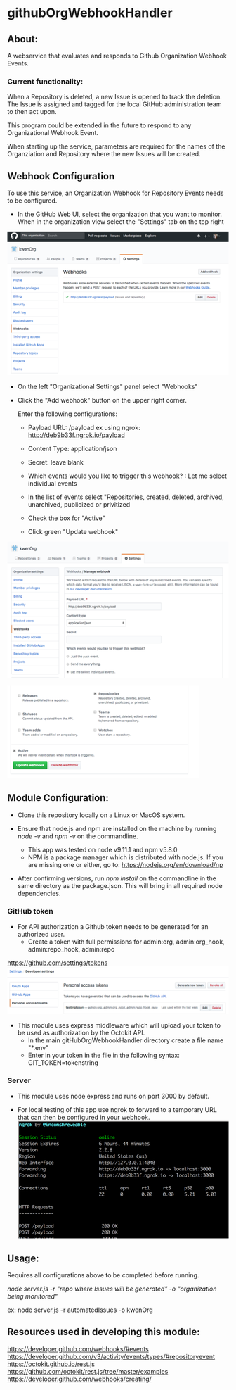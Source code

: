 # githubOrgWebhookHandler

## About:
A webservice that evaluates and responds to Github Organization Webhook Events.

### Current functionality:
When a Repository is deleted, a new Issue is opened to track the deletion.  The Issue is assigned and tagged for the local GitHub administration team to then act upon.

This program could be extended in the future to respond to any Organizational Webhook Event.

When starting up the service, parameters are required for the names of the Organziation and Repository where the new Issues will be created.


## Webhook Configuration
To use this service, an Organization Webhook for Repository Events needs to be configured.

* In the GitHub Web UI, select the organization that you want to monitor.  When in the organization view select the "Settings" tab on the top right

![alt text](https://github.com/kwenOrg/gitHubOrgWebhookHandler/blob/master/img/orgsettings.png)

* On the left "Organizational Settings" panel select "Webhooks"

* Click the "Add webhook" button on the upper right corner.

    Enter the following configurations:

    * Payload URL: <serverURL>/payload
    ex using ngrok:  http://deb9b33f.ngrok.io/payload

    * Content Type:  application/json

    * Secret: leave blank

    * Which events would you like to trigger this webhook? :  Let me select individual events

    * In the list of events select "Repositories, created, deleted, archived, unarchived, publicized or privitized

    * Check the box for "Active"
    * Click green "Update webhook"

![alt text](https://github.com/kwenOrg/gitHubOrgWebhookHandler/blob/master/img/confWebhook.png)

![alt text](https://github.com/kwenOrg/gitHubOrgWebhookHandler/blob/master/img/confwebhook2.png)


## Module Configuration:
* Clone this repository locally on a Linux or MacOS system.
* Ensure that node.js and npm are installed on the machine by running *node -v* and *npm -v* on the commandline.
    * This app was tested on node v9.11.1 and npm v5.8.0
    * NPM is a package manager which is distributed with node.js.   If you are missing one or either, go to:
    https://nodejs.org/en/download/np

* After confirming versions, run *npm install* on the commandline in the same directory as the package.json.  This will bring in all required node dependencies.

### GitHub token
* For API authorization a Github token needs to be generated for an authorized user. 
    * Create a token with full permissions for admin:org, admin:org_hook, admin:repo_hook, admin:repo

https://github.com/settings/tokens
![alt text](https://github.com/kwenOrg/gitHubOrgWebhookHandler/blob/master/img/token.png)


* This module uses express middleware which will upload your token to be used as authorization by the Octokit API.
    * In the main gitHubOrgWebhookHandler directory create a file name "*.env"
    * Enter in your token in the file in the following syntax:
    GIT_TOKEN=tokenstring

### Server
* This module uses node express and runs on port 3000 by default.

* For local testing of this app use ngrok to forward to a temporary URL that can then be configured in your webhook.
![alt text](https://github.com/kwenOrg/gitHubOrgWebhookHandler/blob/master/img/ngrok.png)

## Usage:
Requires all configurations above to be completed before running.

*node server.js -r "repo where Issues will be generated" -o "organization being monitored"*

ex:
node server.js -r automatedIssues -o kwenOrg


## Resources used in developing this module:
https://developer.github.com/webhooks/#events
https://developer.github.com/v3/activity/events/types/#repositoryevent
https://octokit.github.io/rest.js
https://github.com/octokit/rest.js/tree/master/examples
https://developer.github.com/webhooks/creating/




